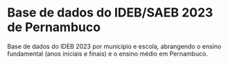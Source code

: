 # Base de dados do IDEB/SAEB 2023 de Pernambuco
Base de dados do IDEB 2023 por município e escola, abrangendo o ensino fundamental (anos iniciais e finais) e o ensino médio em Pernambuco. 

